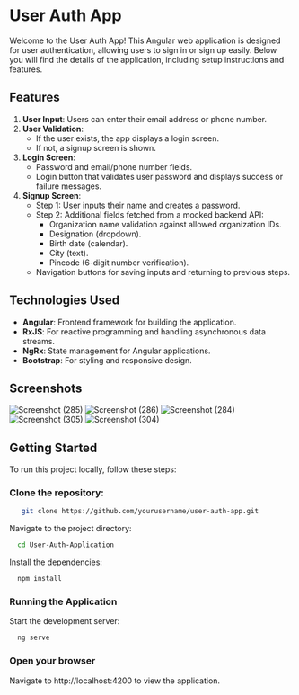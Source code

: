 # User Auth App
Welcome to the User Auth App! This Angular web application is designed for user authentication, allowing users to sign in or sign up easily. Below you will find the details of the application, including setup instructions and features.

## Features  
1. **User Input**: Users can enter their email address or phone number.  
2. **User Validation**:  
   - If the user exists, the app displays a login screen.  
   - If not, a signup screen is shown.  
3. **Login Screen**:  
   - Password and email/phone number fields.  
   - Login button that validates user password and displays success or failure messages.  
4. **Signup Screen**:  
   - Step 1: User inputs their name and creates a password.  
   - Step 2: Additional fields fetched from a mocked backend API:  
     - Organization name validation against allowed organization IDs.  
     - Designation (dropdown).  
     - Birth date (calendar).  
     - City (text).  
     - Pincode (6-digit number verification).  
   - Navigation buttons for saving inputs and returning to previous steps.  

## Technologies Used  
- **Angular**: Frontend framework for building the application.  
- **RxJS**: For reactive programming and handling asynchronous data streams.  
- **NgRx**: State management for Angular applications.  
- **Bootstrap**: For styling and responsive design.  

## Screenshots

![Screenshot (285)](https://github.com/user-attachments/assets/61885ef2-f56a-4889-bcdc-528f7283672d)
![Screenshot (286)](https://github.com/user-attachments/assets/890519b5-72d3-4b6f-bcbb-6be89506aad5)
![Screenshot (284)](https://github.com/user-attachments/assets/c1ecde07-4711-4924-949b-a2efceab639e)
![Screenshot (305)](https://github.com/user-attachments/assets/a4fbd850-e426-4ad1-90e5-fcd63377159f)
![Screenshot (304)](https://github.com/user-attachments/assets/be6c814d-5f6a-4e05-9941-506097d3114d)

## Getting Started

To run this project locally, follow these steps:

### Clone the repository:

```bash
   git clone https://github.com/yourusername/user-auth-app.git  
```

Navigate to the project directory:

```bash
  cd User-Auth-Application
```

Install the dependencies:

```bash
  npm install
```

### Running the Application

Start the development server:

```bash
  ng serve
```

### Open your browser

Navigate to http://localhost:4200 to view the application.
